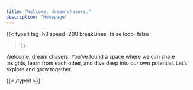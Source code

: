 ```yaml
---
title: "Welcome, dream chasers."
description: "Homepage"
---
```


{{< typeit 
  tag=h3
  speed=200
  breakLines=false
  loop=false
>}}

Welcome, dream chasers. You’ve found a space where we can share insights, learn from each other, and dive deep into our own potential. Let’s explore and grow together.

{{< /typeit >}}